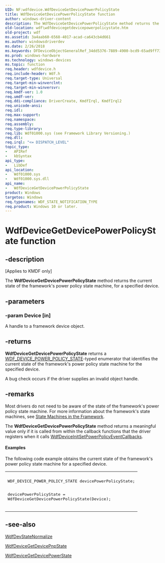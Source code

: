 ```yaml
---
UID: NF:wdfdevice.WdfDeviceGetDevicePowerPolicyState
title: WdfDeviceGetDevicePowerPolicyState function
author: windows-driver-content
description: The WdfDeviceGetDevicePowerPolicyState method returns the current state of the framework's power policy state machine, for a specified device.
old-location: wdf\wdfdevicegetdevicepowerpolicystate.htm
old-project: wdf
ms.assetid: 3a4aab60-6568-4017-acad-ca643cb4d661
ms.author: windowsdriverdev
ms.date: 2/26/2018
ms.keywords: DFDeviceObjectGeneralRef_34dd5376-7889-4900-bcd9-65ad9ff732e2.xml, WdfDeviceGetDevicePowerPolicyState, WdfDeviceGetDevicePowerPolicyState method, kmdf.wdfdevicegetdevicepowerpolicystate, wdf.wdfdevicegetdevicepowerpolicystate, wdfdevice/WdfDeviceGetDevicePowerPolicyState
ms.prod: windows-hardware
ms.technology: windows-devices
ms.topic: function
req.header: wdfdevice.h
req.include-header: Wdf.h
req.target-type: Universal
req.target-min-winverclnt: 
req.target-min-winversvr: 
req.kmdf-ver: 1.0
req.umdf-ver: 
req.ddi-compliance: DriverCreate, KmdfIrql, KmdfIrql2
req.unicode-ansi: 
req.idl: 
req.max-support: 
req.namespace: 
req.assembly: 
req.type-library: 
req.lib: Wdf01000.sys (see Framework Library Versioning.)
req.dll: 
req.irql: "<= DISPATCH_LEVEL"
topic_type:
-	APIRef
-	kbSyntax
api_type:
-	LibDef
api_location:
-	Wdf01000.sys
-	Wdf01000.sys.dll
api_name:
-	WdfDeviceGetDevicePowerPolicyState
product: Windows
targetos: Windows
req.typenames: WDF_STATE_NOTIFICATION_TYPE
req.product: Windows 10 or later.
---
```


# WdfDeviceGetDevicePowerPolicyState function


## -description


<p class="CCE_Message">[Applies to KMDF only]

The <b>WdfDeviceGetDevicePowerPolicyState</b> method returns the current state of the framework's power policy state machine, for a specified device.


## -parameters




### -param Device [in]

A handle to a framework device object.


## -returns



<b>WdfDeviceGetDevicePowerPolicyState</b> returns a <a href="https://msdn.microsoft.com/library/windows/hardware/ff551275">WDF_DEVICE_POWER_POLICY_STATE</a>-typed enumerator that identifies the current state of the framework's power policy state machine for the specified device. 

A bug check occurs if the driver supplies an invalid object handle.




## -remarks



Most drivers do not need to be aware of the state of the framework's power policy state machine. For more information about the framework's state machines, see <a href="https://msdn.microsoft.com/5ef307c6-0310-4a83-a63f-3a6d96782013">State Machines in the Framework</a>.

The <b>WdfDeviceGetDevicePowerPolicyState</b> method returns a meaningful value only if it is called from within the callback functions that the driver registers when it calls <a href="https://msdn.microsoft.com/library/windows/hardware/ff546774">WdfDeviceInitSetPowerPolicyEventCallbacks</a>.


#### Examples

The following code example obtains the current state of the framework's power policy state machine for a specified device.

<div class="code"><span codelanguage=""><table>
<tr>
<th></th>
</tr>
<tr>
<td>
<pre>WDF_DEVICE_POWER_POLICY_STATE devicePowerPolicyState;

devicePowerPolicyState = WdfDeviceGetDevicePowerPolicyState(Device);</pre>
</td>
</tr>
</table></span></div>



## -see-also




<a href="https://msdn.microsoft.com/library/windows/hardware/ff546966">WdfDevStateNormalize</a>



<a href="https://msdn.microsoft.com/library/windows/hardware/ff545969">WdfDeviceGetDevicePnpState</a>



<a href="https://msdn.microsoft.com/library/windows/hardware/ff545985">WdfDeviceGetDevicePowerState</a>
 

 

